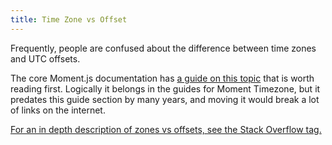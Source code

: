 ```yaml
---
title: Time Zone vs Offset
---
```


Frequently, people are confused about the difference between time zones and UTC offsets. 

The core Moment.js documentation has [a guide on this topic](/guides/#/lib-concepts/timezone-offset/) that is worth reading first.
Logically it belongs in the guides for Moment Timezone, but it predates this guide section by many years, and moving it would break a lot of links on the internet.

<a href="https://stackoverflow.com/tags/timezone/info" target="_blank" >For an in depth description of zones vs offsets, see the Stack Overflow tag.</a>
